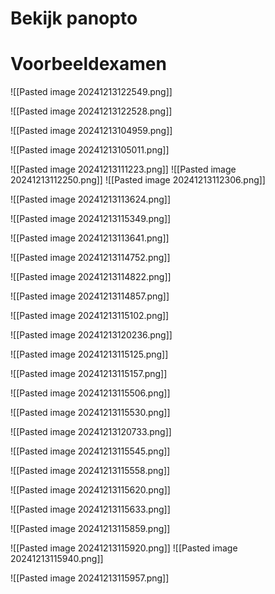 # Bekijk panopto

# Voorbeeldexamen

![[Pasted image 20241213122549.png]]


![[Pasted image 20241213122528.png]]

![[Pasted image 20241213104959.png]]

![[Pasted image 20241213105011.png]]

![[Pasted image 20241213111223.png]]
![[Pasted image 20241213112250.png]]
![[Pasted image 20241213112306.png]]

![[Pasted image 20241213113624.png]]

![[Pasted image 20241213115349.png]]

![[Pasted image 20241213113641.png]]

![[Pasted image 20241213114752.png]]

![[Pasted image 20241213114822.png]]

![[Pasted image 20241213114857.png]]

![[Pasted image 20241213115102.png]]

![[Pasted image 20241213120236.png]]

![[Pasted image 20241213115125.png]]

![[Pasted image 20241213115157.png]]

![[Pasted image 20241213115506.png]]

![[Pasted image 20241213115530.png]]

![[Pasted image 20241213120733.png]]

![[Pasted image 20241213115545.png]]

![[Pasted image 20241213115558.png]]

![[Pasted image 20241213115620.png]]

![[Pasted image 20241213115633.png]]

![[Pasted image 20241213115859.png]]

![[Pasted image 20241213115920.png]]
![[Pasted image 20241213115940.png]]

![[Pasted image 20241213115957.png]]